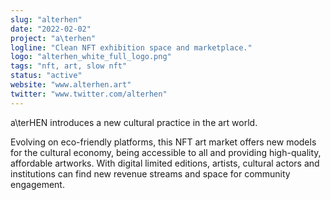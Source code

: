 ```yaml
---
slug: "alterhen"
date: "2022-02-02"
project: "a\terhen"
logline: "Clean NFT exhibition space and marketplace."
logo: "alterhen_white_full_logo.png"
tags: "nft, art, slow nft"
status: "active"
website: "www.alterhen.art"
twitter: "www.twitter.com/alterhen"
---
```


a\terHEN introduces a new cultural practice in the art world.

Evolving on eco-friendly platforms, this NFT art market offers new models for the cultural economy, being accessible to all and providing high-quality, affordable artworks. With digital limited editions, artists, cultural actors and institutions can find new revenue streams and space for community engagement.
